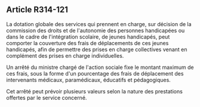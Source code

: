 ## Article R314-121

La dotation globale des services qui prennent en charge, sur décision de la commission des droits et de
l'autonomie des personnes handicapées ou dans le cadre de l'intégration scolaire, de jeunes handicapés, peut
comporter la couverture des frais de déplacements de ces jeunes handicapés, afin de permettre des prises en
charge collectives venant en complément des prises en charge individuelles.

Un arrêté du ministre chargé de l'action sociale fixe le montant maximum de ces frais, sous la forme d'un
pourcentage des frais de déplacement des intervenants médicaux, paramédicaux, éducatifs et pédagogiques.

Cet arrêté peut prévoir plusieurs valeurs selon la nature des prestations offertes par le service concerné.

